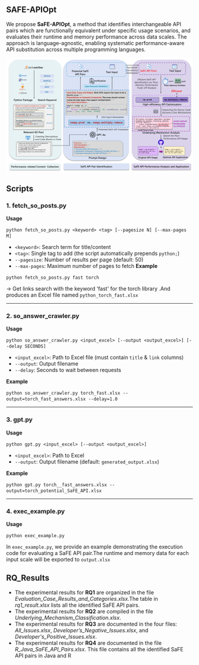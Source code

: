 ## SAFE-APIOpt

We propose **SaFE-APIOpt**, a method that identifies interchangeable API pairs which are functionally equivalent under specific usage scenarios, and evaluates their runtime and memory performance across data scales. The approach is language-agnostic, enabling systematic performance-aware API substitution across multiple programming languages.

![method](method.png)

## Scripts

### 1. fetch_so_posts.py

**Usage**

```
python fetch_so_posts.py <keyword> <tag> [--pagesize N] [--max-pages M]
```

- `<keyword>`: Search term for title/content
- `<tag>`: Single tag to add (the script automatically prepends `python;`)
- `--pagesize`: Number of results per page (default: 50)
- `--max-pages`: Maximum number of pages to fetch 
**Example**

```
python fetch_so_posts.py fast torch
```

→ Get links search with the keyword 'fast' for the torch library .And produces an Excel file named `python_torch_fast.xlsx`

------

### 2. so_answer_crawler.py

**Usage**

```
python so_answer_crawler.py <input_excel> [--output <output_excel>] [--delay SECONDS]
```

- `<input_excel>`: Path to Excel file (must contain `title` & `link` columns)
- `--output`: Output filename 
- `--delay`: Seconds to wait between requests

**Example**

```
python so_answer_crawler.py torch_fast.xlsx --output=torch_fast_answers.xlsx --delay=1.0
```

------

### 3. gpt.py

**Usage**

```
python gpt.py <input_excel> [--output <output_excel>]
```

- `<input_excel>`: Path to Excel 
- `--output`: Output filename (default: `generated_output.xlsx`)

**Example**

```
python gpt.py torch__fast_answers.xlsx --output=torch_potential_SaFE_API.xlsx
```

------

### 4. exec_example.py

**Usage**

```
python exec_example.py
```

In `exec_example.py`, we provide an example demonstrating the execution code for evaluating a SaFE API pair.The runtime and memory data for each input scale will be exported to `output.xlsx`



## RQ_Results

- The experimental results for **RQ1** are organized in the file *Evaluation_Case_Results_and_Categories.xlsx*.The table in *rq1_result.xlsx*  lists all the identified SaFE API pairs.
-  The experimental results for **RQ2** are compiled in the file *Underlying_Mechanism_Classification.xlsx*.
-  The experimental results for **RQ3** are documented in the four files: *All_Issues.xlsx*, *Developer’s_Negative_Issues.xlsx*, and *Developer's_Positive_Issues.xlsx*.
-  The experimental results for **RQ4** are documented in the file *R_Java_SaFE_API_Pairs.xlsx*. This file contains all the identified SaFE API pairs in Java and R

